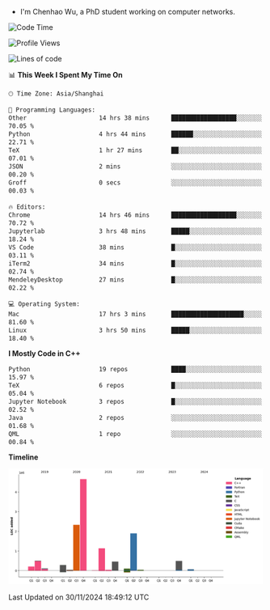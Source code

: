 - I'm Chenhao Wu, a PhD student working on computer networks.

<!--START_SECTION:waka-->
![Code Time](http://img.shields.io/badge/Code%20Time-105%20hrs%2032%20mins-blue)

![Profile Views](http://img.shields.io/badge/Profile%20Views-8-blue)

![Lines of code](https://img.shields.io/badge/From%20Hello%20World%20I%27ve%20Written-12.4%20million%20lines%20of%20code-blue)

📊 **This Week I Spent My Time On** 

```text
🕑︎ Time Zone: Asia/Shanghai

💬 Programming Languages: 
Other                    14 hrs 38 mins      ██████████████████░░░░░░░   70.05 % 
Python                   4 hrs 44 mins       ██████░░░░░░░░░░░░░░░░░░░   22.71 % 
TeX                      1 hr 27 mins        ██░░░░░░░░░░░░░░░░░░░░░░░   07.01 % 
JSON                     2 mins              ░░░░░░░░░░░░░░░░░░░░░░░░░   00.20 % 
Groff                    0 secs              ░░░░░░░░░░░░░░░░░░░░░░░░░   00.03 % 

🔥 Editors: 
Chrome                   14 hrs 46 mins      ██████████████████░░░░░░░   70.72 % 
Jupyterlab               3 hrs 48 mins       █████░░░░░░░░░░░░░░░░░░░░   18.24 % 
VS Code                  38 mins             █░░░░░░░░░░░░░░░░░░░░░░░░   03.11 % 
iTerm2                   34 mins             █░░░░░░░░░░░░░░░░░░░░░░░░   02.74 % 
MendeleyDesktop          27 mins             █░░░░░░░░░░░░░░░░░░░░░░░░   02.22 % 

💻 Operating System: 
Mac                      17 hrs 3 mins       ████████████████████░░░░░   81.60 % 
Linux                    3 hrs 50 mins       █████░░░░░░░░░░░░░░░░░░░░   18.40 % 
```

**I Mostly Code in C++** 

```text
Python                   19 repos            ████░░░░░░░░░░░░░░░░░░░░░   15.97 % 
TeX                      6 repos             █░░░░░░░░░░░░░░░░░░░░░░░░   05.04 % 
Jupyter Notebook         3 repos             █░░░░░░░░░░░░░░░░░░░░░░░░   02.52 % 
Java                     2 repos             ░░░░░░░░░░░░░░░░░░░░░░░░░   01.68 % 
QML                      1 repo              ░░░░░░░░░░░░░░░░░░░░░░░░░   00.84 % 
```



**Timeline**

![Lines of Code chart](https://raw.githubusercontent.com/Vito-Swift/Vito-Swift/main/assets/bar_graph.png)


 Last Updated on 30/11/2024 18:49:12 UTC
<!--END_SECTION:waka-->
